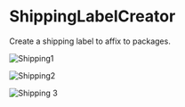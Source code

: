 # ShippingLabelCreator
Create a shipping label to affix to packages. 

![Shipping1](https://user-images.githubusercontent.com/51751798/66875240-3b7f8080-ef73-11e9-8986-55c41aadba60.PNG)

![Shipping2](https://user-images.githubusercontent.com/51751798/66875244-3d494400-ef73-11e9-9906-366fdaa1537d.PNG)

![Shipping 3](https://user-images.githubusercontent.com/51751798/66875245-3f130780-ef73-11e9-9aea-275190dc611c.PNG)
